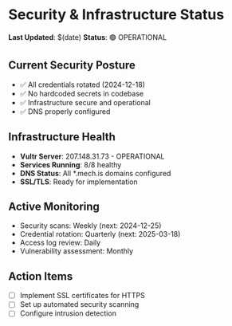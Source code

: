 # Security & Infrastructure Status

**Last Updated**: $(date)
**Status**: 🟢 OPERATIONAL

## Current Security Posture
- ✅ All credentials rotated (2024-12-18)
- ✅ No hardcoded secrets in codebase
- ✅ Infrastructure secure and operational
- ✅ DNS properly configured

## Infrastructure Health
- **Vultr Server**: 207.148.31.73 - OPERATIONAL
- **Services Running**: 8/8 healthy
- **DNS Status**: All *.mech.is domains configured
- **SSL/TLS**: Ready for implementation

## Active Monitoring
- Security scans: Weekly (next: 2024-12-25)
- Credential rotation: Quarterly (next: 2025-03-18)
- Access log review: Daily
- Vulnerability assessment: Monthly

## Action Items
- [ ] Implement SSL certificates for HTTPS
- [ ] Set up automated security scanning
- [ ] Configure intrusion detection
